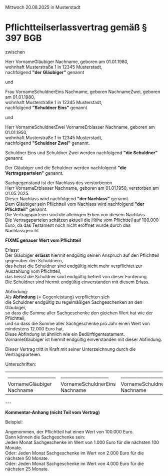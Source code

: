 Mittwoch 20.08.2025 in Musterstadt

# Pflichtteilserlassvertrag gemäß § 397 BGB

zwischen

Herr VornameGläubiger Nachname, geboren am 01.01.1980,  
wohnhaft Musterstraße 1 in 12345 Musterstadt,  
nachfolgend **"der Gläubiger"** genannt

und

Frau VornameSchuldnerEins Nachname, geboren NachnameZwei, geboren am 01.01.1980,  
wohnhaft Musterstraße 1 in 12345 Musterstadt,  
nachfolgend **"Schuldner Eins"** genannt

und

Herr VornameSchuldnerZwei VornameErblasser Nachname, geboren am 01.01.1950,  
wohnhaft Musterstraße 1 in 12345 Musterstadt,  
nachfolgend **"Schuldner Zwei"** genannt.

Schuldner Eins und Schuldner Zwei werden nachfolgend **"die Schuldner"** genannt.

Der Gläubiger und die Schuldner werden nachfolgend **"die Vertragsparteien"** genannt.

Sachgegenstand ist der Nachlass des verstorbenen  
Herr VornameErblasser Nachname, geboren am 01.01.1950, verstorben am 01.05.2025.  
Dieser Nachlass wird nachfolgend **"der Nachlass"** genannt.  
Dem Gläubiger sein Pflichtteil vom Nachlass wird nachfolgend **"der Pflichtteil"** genannt.  
Die Vertragsparteien sind die alleinigen Erben von diesem Nachlass.  
Die Vertragsparteien schätzen aktuell die Höhe vom Pflichtteil auf 100.000 Euro,
da das Testament noch nicht eröffnet wurde durch das Nachlassgericht.

**FIXME genauer Wert vom Pflichtteil**

Erlass:  
Der Gläubiger **erlässt** hiermit endgültig seinen Anspruch auf den Pflichtteil gegenüber den Schuldnern,  
das heisst die Schuldner sind endgültig nicht mehr verpflichtet zur Auszahlung vom Pflichtteil,  
das heisst die Schuldner sind endgültig befreit von dieser Forderung.  
Die Schuldner sind hiermit endgültig einverstanden mit diesem Erlass.

Abfindung:  
Als **Abfindung** (= Gegenleistung) verpflichten sich  
die Schuldner endgültig zu regelmäßigen Sachgeschenken an den Gläubiger,  
so dass die Summe aller Sachgeschenke den gleichen Wert hat wie der Pflichtteil,  
und so dass die Summe aller Sachgeschenke pro Jahr einen Wert von mindestens 12.000 Euro hat.  
Diese Abfindung ist ähnlich wie ein Bedürftigentestament.  
VornameGläubiger ist hiermit endgültig einverstanden mit dieser Abfindung.

Dieser Vertrag tritt in Kraft mit seiner Unterzeichnung durch die Vertragsparteien.

Unterschriften:

<table>
<tr>
<td>_____________________</td>
<td>_____________________</td>
<td>_____________________</td>
</tr>
<tr>
<td>VornameGläubiger Nachname</td>
<td>VornameSchuldnerEins Nachname</td>
<td>VornameSchuldnerEins Nachname</td>
</tr>
</table>

\-\--

**Kommentar-Anhang (nicht Teil vom Vertrag)**

Beispiel:

Angenommen, der Pflichtteil hat einen Wert von 100.000 Euro.  
Dann können die Sachgeschenke sein:  
Jeden Monat Sachgeschenke im Wert von 1.000 Euro für die nächsten 100 Monate.  
Oder: Jeden Monat Sachgeschenke im Wert von 2.000 Euro für die nächsten 50 Monate.  
Oder: Jeden Monat Sachgeschenke im Wert von 4.000 Euro für die nächsten 25 Monate.
